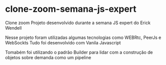 # clone-zoom-semana-js-expert
Clone zoom 
Projeto desenvolvido durante a semana JS expert do Erick Wendell

Nesse projeto foram utilizadas algumas tecnologias como WEBRtc, PeerJs e WebSockts
Tudo foi desenvolvido com Vanila Javascript

Tomabém foi utilizando o padrão Builder para lidar com a construção de objetos sobre demanda como um pipeline
